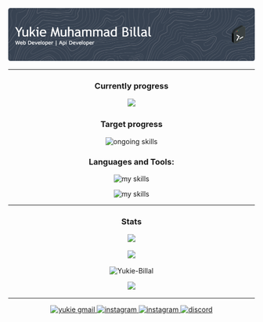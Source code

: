 <div align="center">
  <img src="github-header.png" alt="Yukie Muhammad Billal" />
</div>

---

<h3 align="center">Currently progress</h3>
<p align="center">
  <img src="https://skillicons.dev/icons?i=react,laravel,typescript" />
</p>

<h3 align="center">Target progress</h3>
<p align="center">
  <img src="https://skillicons.dev/icons?i=bash,docker,linux,mongodb,neovim,django,postgres,redis,bun" alt="ongoing skills" />
</p>

<h3 align="center">Languages and Tools:</h3>
<p align="center">
  <img src="https://skillicons.dev/icons?i=css,html,sass,tailwindcss,bootstrap,javascript,typescript,react,vue,nuxt&perline=10" alt="my skills" />
</p>
<p align="center">
  <img src="https://skillicons.dev/icons?i=nodejs,python,flask,mysql,vscode,postman,git,github,laravel,php&perline=10" alt="my skills" />
</p>

---

<div align="center">
  <h3>Stats</h3>

  <p>
  <picture>
    <source
      srcset="https://github-readme-stats.vercel.app/api/top-langs?username=yukie-billal&show_icons=true&locale=en&layout=compact&theme=radical&hide_border=true"
      media="(prefers-color-scheme: dark)"
    />
    <source
      srcset="https://github-readme-stats.vercel.app/api/top-langs?username=yukie-billal&show_icons=true"
      media="(prefers-color-scheme: light), (prefers-color-scheme: no-preference)"
    />
    <img src="https://github-readme-stats.vercel.app/api/top-langs?username=yukie-billal&show_icons=true" />
  </picture>
  </p>
  <p>
    <picture>
      <source
        srcset="https://github-readme-stats.vercel.app/api?username=yukie-billal&show_icons=true&theme=radical&hide_border=true"
        media="(prefers-color-scheme: dark)"
      />
      <source
        srcset="https://github-readme-stats.vercel.app/api?username=yukie-billal&show_icons=true"
        media="(prefers-color-scheme: light), (prefers-color-scheme: no-preference)"
      />
      <img src="https://github-readme-stats.vercel.app/api?username=yukie-billal&show_icons=true" />
    </picture>
  </p>
  <p>
    <img src="https://github-readme-stats.vercel.app/api/wakatime?username=Yukie_billal&layout=compact&theme=radical&hide_border=true" alt="Yukie-Billal" />
  </p>
</div>

<p align="center">
  <img src="https://komarev.com/ghpvc/?username=yukie-billal&color=brightgreen" />
</p>

---

<p align="center">
  <a href="mailto:yukiembillal01@gmail.com">
    <img src="https://skillicons.dev/icons?i=gmail" alt="yukie gmail" />
  </a>
  <a href="https://www.instagram.com/yukie_m_billal/">
    <img src="https://skillicons.dev/icons?i=instagram" alt="instagram" />
  </a>
  <a href="https://www.linkedin.com/in/yukie-muhammad-billal-b3bb59271">
    <img src="https://skillicons.dev/icons?i=linkedin" alt="instagram" />
  </a>
  <a href="https://discord.com/users/916938902785380353">
    <img src="https://skillicons.dev/icons?i=discord" alt="discord" />
  </a>
</p>
